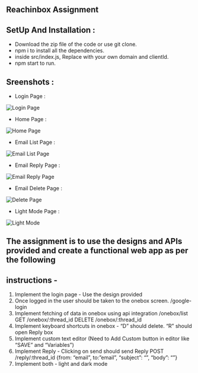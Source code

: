 ## Reachinbox Assignment

## SetUp And Installation :
* Download the zip file of the code or use git clone.
* npm i to install all the dependencies.
* inside src/index.js, Replace with your own domain and clientId.
* npm start to run.

## Sreenshots :
* Login Page :
  
 ![Login Page](https://github.com/user-attachments/assets/60becbfd-0eea-4d93-a6ea-1a5192cf1b25)

* Home Page :
  
![Home Page](https://github.com/user-attachments/assets/d524110b-d527-432e-be02-d5eab587b913)

* Email List Page :
  
![Email List Page](https://github.com/user-attachments/assets/f742ed38-ef9f-4e41-8c82-14050338333e)

* Email Reply Page :
  
![Email Reply Page](https://github.com/user-attachments/assets/2d6594a5-702f-479a-af56-e15033c1fcf1)

* Email Delete Page :
  
![Delete Page](https://github.com/user-attachments/assets/0b4a8413-b713-4a6c-9ee7-208247e1b04e)

* Light Mode Page :

![Light Mode](https://github.com/user-attachments/assets/7183f5c7-db21-4f52-99b8-0c695d57ba24)


## The assignment is to use the designs and APIs provided and create a functional web app as per the following
## instructions -
1. Implement the login page - Use the design provided
2. Once logged in the user should be taken to the onebox screen. /google-login
3. Implement fetching of data in onebox using api integration
/onebox/list
GET /onebox/:thread_id
DELETE /onebox/:thread_id
4. Implement keyboard shortcuts in onebox - “D” should delete. “R” should open Reply box
5. Implement custom text editor (Need to Add Custom button in editor like “SAVE” and “Variables”)
6. Implement Reply - Clicking on send should send Reply
POST /reply/:thread_id
{from: “email”, to:”email”, “subject”: “”, “body”: “<html></html>”}
7. Implement both - light and dark mode
